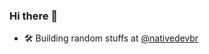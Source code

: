 ### Hi there 👋

- 🛠 Building random stuffs at [@nativedevbr](https://github.com/nativedevbr)

<!--
My name is Guilherme and I'm an iOS Engineer at [Stone](https://www.stone.com.br/).

I'm currently working on some open source libraries like [ThreadSafe](https://github.com/grsouza/swift-threadsafe) and [ServiceLocator](https://github.com/grsouza/service-locator).

**grsouza/grsouza** is a ✨ _special_ ✨ repository because its `README.md` (this file) appears on your GitHub profile.

Here are some ideas to get you started:

- 🔭 I’m currently working on ...
- 🌱 I’m currently learning ...
- 👯 I’m looking to collaborate on ...
- 🤔 I’m looking for help with ...
- 💬 Ask me about ...
- 📫 How to reach me: ...
- 😄 Pronouns: ...
- ⚡ Fun fact: ...
-->
